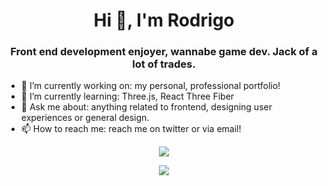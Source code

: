 <h1 align="center">Hi 👋, I'm Rodrigo</h1>
<h3 align="center">Front end development enjoyer, wannabe game dev. Jack of a lot of trades.</h3>

- 🔭 I’m currently working on: my personal, professional portfolio!
- 🌱 I’m currently learning: Three.js, React Three Fiber
- 💬 Ask me about: anything related to frontend, designing user experiences or general design.
- 📫 How to reach me: reach me on twitter or via email!


<p align="center">
  <img src="https://github-readme-stats.vercel.app/api?username=RodrigoZea&show_icons=true&theme=cobalt" />
</p>
<p align="center">
  <img src="https://github-readme-stats.vercel.app/api/top-langs/?username=RodrigoZea&langs_count=9&layout=compact&hide=jupyter%20notebook&theme=cobalt" />
</p>
<!--
**RodrigoZea/RodrigoZea** is a ✨ _special_ ✨ repository because its `README.md` (this file) appears on your GitHub profile.

Here are some ideas to get you started:

- 🔭 I’m currently working on ...
- 🌱 I’m currently learning ...
- 👯 I’m looking to collaborate on ...
- 🤔 I’m looking for help with ...
- 💬 Ask me about ...
- 📫 How to reach me: ...
- 😄 Pronouns: ...
- ⚡ Fun fact: ...
-->
